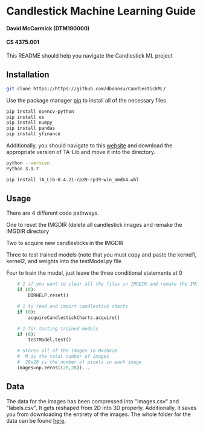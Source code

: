 # Candlestick Machine Learning Guide
#### David McCormick (DTM190000)
#### CS 4375.001
This README should help you navigate the Candlestick ML project

## Installation

```bash
git clone https://https://github.com/dboonsu/CandlestickML/
```

Use the package manager [pip](https://pip.pypa.io/en/stable/) to install all of the necessary files

```bash
pip install opencv-python
pip install os
pip install numpy
pip install pandas
pip install yfinance
```
Additionally, you should navigate to this [website](https://www.lfd.uci.edu/~gohlke/pythonlibs/#ta-lib) and download the appropriate version of TA-Lib and move it into the directory.
```bash
python --version
Python 3.9.7

pip install TA_Lib-0.4.21-cp39-cp39-win_amd64.whl
```
## Usage

There are 4 different code pathways.

One to reset the IMGDIR (delete all candlestick images and remake the IMGDIR directory

Two to acquire new candlesticks in the IMGDIR

Three to test trained models (note that you must copy and paste the kernel1, kernel2, and weights
into the testModel.py file

Four to train the model, just leave the three conditional statements at 0

```python
    # 1 if you want to clear all the files in IMGDIR and remake the IMGDIR
    if (0):
        DIRHELP.reset()

    # 1 to read and import candlestick charts
    if (0):
        acquireCandlestickCharts.acquire()

    # 1 for testing trained models
    if (0):
        testModel.test()

    # Stores all of the images in Mx28x28
    #  M is the total number of images
    #  28x28 is the number of pixels in each image
    images=np.zeros((28,28))...
```
## Data
The data for the images has been compressed into "images.csv" and "labels.csv".
It gets reshaped from 2D into 3D properly. Additionally, it saves you from downloading the entirety of the images.
The whole folder for the data can be found [here](https://github.com/dboonsu/CandlestickData).
